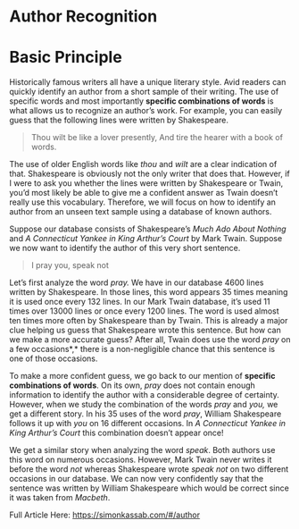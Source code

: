 # Author Recognition

# Basic Principle

Historically famous writers all have a unique literary style. Avid readers can quickly identify an author from a short sample of their writing. The use of specific words and most importantly **specific combinations of words** is what allows us to recognize an author’s work. For example, you can easily guess that the following lines were written by Shakespeare.

> Thou wilt be like a lover presently,
And tire the hearer with a book of words.
> 

The use of older English words like *thou* and *wilt* are a clear indication of that. Shakespeare is obviously not the only writer that does that. However, if I were to ask you whether the lines were written by Shakespeare or Twain, you’d most likely be able to give me a confident answer as Twain doesn’t really use this vocabulary. Therefore, we will focus on how to identify an author from an unseen text sample using a database of known authors.

Suppose our database consists of Shakespeare’s *Much Ado About Nothing* and *A Connecticut Yankee in King Arthur’s Court* by Mark Twain. Suppose we now want to identify the author of this very short sentence.

> I pray you, speak not
> 

Let’s first analyze the word *pray.* We have in our database 4600 lines written by Shakespeare. In those lines, this word appears 35 times meaning it is used once every 132 lines. In our Mark Twain database, it’s used 11 times over 13000 lines or once every 1200 lines. The word is used almost ten times more often by Shakespeare than by Twain. This is already a major clue helping us guess that Shakespeare wrote this sentence. But how can we make a more accurate guess? After all, Twain does use the word *pray* on a few occasions*,* there is a non-negligible chance that this sentence is one of those occasions. 

To make a more confident guess, we go back to our mention of **specific combinations of words**. On its own, *pray* does not contain enough information to identify the author with a considerable degree of certainty. However, when we study the combination of the words *pray* and *you,* we get a different story. In his 35 uses of the word *pray*, William Shakespeare follows it up with *you* on 16 different occasions. In *A Connecticut Yankee in King Arthur’s Court* this combination doesn’t appear once! 

We get a similar story when analyzing the word *speak*. Both authors use this word on numerous occasions. However, Mark Twain never writes it before the word *not* whereas Shakespeare wrote *speak not* on two different occasions in our database. We can now very confidently say that the sentence was written by William Shakespeare which would be correct since it was taken from *Macbeth*.

Full Article Here: https://simonkassab.com/#/author
